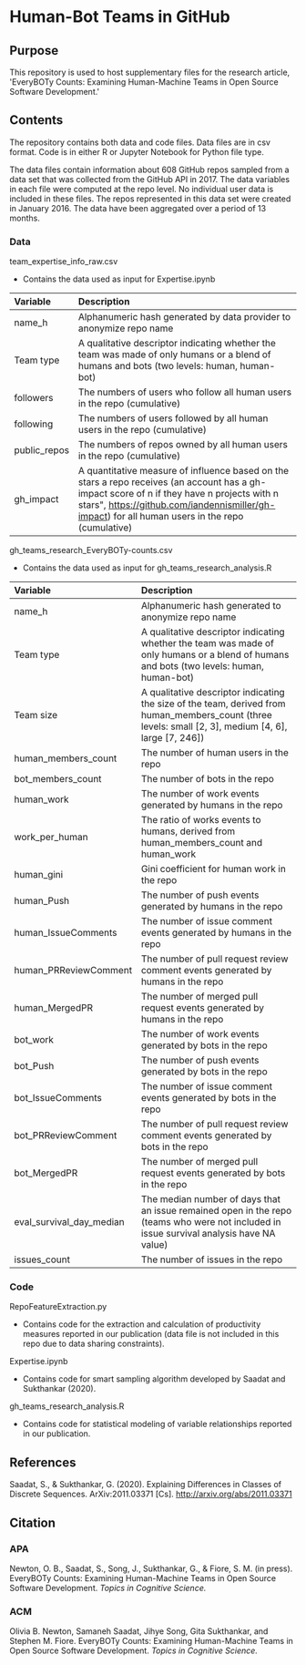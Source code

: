 # Human-Bot Teams in GitHub


## Purpose


This repository is used to host supplementary files for the research article, 'EveryBOTy Counts: Examining Human-Machine Teams in Open Source Software Development.'

## Contents

The repository contains both data and code files. Data files are in csv format. Code is in either R or Jupyter Notebook for Python file type. 

The data files contain information about 608 GitHub repos sampled from a data set that was collected from the GitHub API in 2017. The data variables in each file were computed at the repo level. No individual user data is included in these files. The repos represented in this data set were created in January 2016. The data have been aggregated over a period of 13 months. 

### Data


team_expertise_info_raw.csv
* Contains the data used as input for Expertise.ipynb

| Variable  | Description | 
| :------------ |:---------------|
name_h | Alphanumeric hash generated by data provider to anonymize repo name |
Team type | A qualitative descriptor indicating whether the team was made of only humans or a blend of humans and bots (two levels: human, human-bot) |
followers | The numbers of users who follow all human users in the repo (cumulative) |
following | The numbers of users followed by all human users in the repo (cumulative) |
public_repos | The numbers of repos owned by all human users in the repo (cumulative) |
gh_impact | A quantitative measure of influence based on the stars a repo receives (an account has a gh-impact score of n if they have n projects with n stars", https://github.com/iandennismiller/gh-impact) for all human users in the repo (cumulative) |

gh_teams_research_EveryBOTy-counts.csv
* Contains the data used as input for gh_teams_research_analysis.R

| Variable  | Description | 
| :------------ |:---------------|
| name_h | Alphanumeric hash generated to anonymize repo name |
| Team type |  A qualitative descriptor indicating whether the team was made of only humans or a blend of humans and bots (two levels: human, human-bot) |
| Team size |  A qualitative descriptor indicating the size of the team, derived from human_members_count (three levels: small [2, 3], medium [4, 6], large [7, 246]) |
| human_members_count  | The number of human users in the repo |
| bot_members_count | The number of bots in the repo |
| human_work | The number of work events generated by humans in the repo |
| work_per_human | The ratio of works events to humans, derived from human_members_count and human_work |
| human_gini | Gini coefficient for human work in the repo |
| human_Push | The number of push events generated by humans in the repo |
| human_IssueComments | The number of issue comment events generated by humans in the repo |
| human_PRReviewComment | The number of pull request review comment events generated by humans in the repo |
| human_MergedPR | The number of merged pull request events generated by humans in the repo |
| bot_work | The number of work events generated by bots in the repo |
| bot_Push | The number of push events generated by bots in the repo |
| bot_IssueComments | The number of issue comment events generated by bots in the repo |
| bot_PRReviewComment | The number of pull request review comment events generated by bots in the repo |
| bot_MergedPR | The number of merged pull request events generated by bots in the repo |
| eval_survival_day_median | The median number of days that an issue remained open in the repo (teams who were not included in issue survival analysis have NA value) |
| issues_count | The number of issues in the repo |

### Code

RepoFeatureExtraction.py
* Contains code for the extraction and calculation of productivity measures reported in our publication (data file is not included in this repo due to data sharing constraints).

Expertise.ipynb
* Contains code for smart sampling algorithm developed by Saadat and Sukthankar (2020).

gh_teams_research_analysis.R
* Contains code for statistical modeling of variable relationships reported in our publication. 

## References

Saadat, S., & Sukthankar, G. (2020). Explaining Differences in Classes of Discrete Sequences. ArXiv:2011.03371 [Cs]. http://arxiv.org/abs/2011.03371

## Citation


### APA

Newton, O. B., Saadat, S., Song, J., Sukthankar, G., & Fiore, S. M. (in press). EveryBOTy Counts: Examining Human-Machine Teams in Open Source Software Development. *Topics in Cognitive Science.* 

### ACM 

Olivia B. Newton, Samaneh Saadat, Jihye Song, Gita Sukthankar, and Stephen M. Fiore. EveryBOTy Counts: Examining Human-Machine Teams in Open Source Software Development. *Topics in Cognitive Science.*



